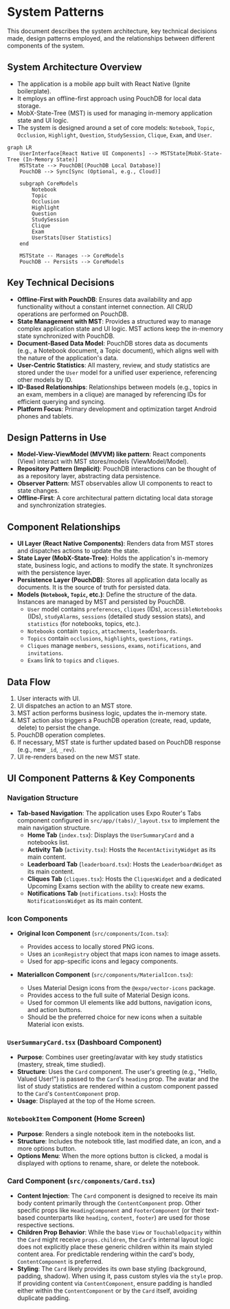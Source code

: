 # System Patterns

This document describes the system architecture, key technical decisions made, design patterns employed, and the relationships between different components of the system.

## System Architecture Overview

- The application is a mobile app built with React Native (Ignite boilerplate).
- It employs an offline-first approach using PouchDB for local data storage.
- MobX-State-Tree (MST) is used for managing in-memory application state and UI logic.
- The system is designed around a set of core models: `Notebook`, `Topic`, `Occlusion`, `Highlight`, `Question`, `StudySession`, `Clique`, `Exam`, and `User`.

```mermaid
graph LR
    UserInterface[React Native UI Components] --> MSTState[MobX-State-Tree (In-Memory State)]
    MSTState --> PouchDB[(PouchDB Local Database)]
    PouchDB --> Sync[Sync (Optional, e.g., Cloud)]

    subgraph CoreModels
        Notebook
        Topic
        Occlusion
        Highlight
        Question
        StudySession
        Clique
        Exam
        UserStats[User Statistics]
    end

    MSTState -- Manages --> CoreModels
    PouchDB -- Persists --> CoreModels
```

## Key Technical Decisions

- **Offline-First with PouchDB**: Ensures data availability and app functionality without a constant internet connection. All CRUD operations are performed on PouchDB.
- **State Management with MST**: Provides a structured way to manage complex application state and UI logic. MST actions keep the in-memory state synchronized with PouchDB.
- **Document-Based Data Model**: PouchDB stores data as documents (e.g., a Notebook document, a Topic document), which aligns well with the nature of the application's data.
- **User-Centric Statistics**: All mastery, review, and study statistics are stored under the `User` model for a unified user experience, referencing other models by ID.
- **ID-Based Relationships**: Relationships between models (e.g., topics in an exam, members in a clique) are managed by referencing IDs for efficient querying and syncing.
- **Platform Focus**: Primary development and optimization target Android phones and tablets.

## Design Patterns in Use

- **Model-View-ViewModel (MVVM) like pattern**: React components (View) interact with MST stores/models (ViewModel/Model).
- **Repository Pattern (Implicit)**: PouchDB interactions can be thought of as a repository layer, abstracting data persistence.
- **Observer Pattern**: MST observables allow UI components to react to state changes.
- **Offline-First**: A core architectural pattern dictating local data storage and synchronization strategies.

## Component Relationships

- **UI Layer (React Native Components)**: Renders data from MST stores and dispatches actions to update the state.
- **State Layer (MobX-State-Tree)**: Holds the application's in-memory state, business logic, and actions to modify the state. It synchronizes with the persistence layer.
- **Persistence Layer (PouchDB)**: Stores all application data locally as documents. It is the source of truth for persisted data.
- **Models (`Notebook`, `Topic`, etc.)**: Define the structure of the data. Instances are managed by MST and persisted by PouchDB.
  - `User` model contains `preferences`, `cliques` (IDs), `accessibleNotebooks` (IDs), `studyAlarms`, `sessions` (detailed study session stats), and `statistics` (for notebooks, topics, etc.).
  - `Notebooks` contain `topics`, `attachments`, `leaderboards`.
  - `Topics` contain `occlusions`, `highlights`, `questions`, `ratings`.
  - `Cliques` manage `members`, `sessions`, `exams`, `notifications`, and `invitations`.
  - `Exams` link to `topics` and `cliques`.

## Data Flow

1.  User interacts with UI.
2.  UI dispatches an action to an MST store.
3.  MST action performs business logic, updates the in-memory state.
4.  MST action also triggers a PouchDB operation (create, read, update, delete) to persist the change.
5.  PouchDB operation completes.
6.  If necessary, MST state is further updated based on PouchDB response (e.g., new `_id`, `_rev`).
7.  UI re-renders based on the new MST state.

## UI Component Patterns & Key Components

### Navigation Structure

- **Tab-based Navigation**: The application uses Expo Router's Tabs component configured in `src/app/(tabs)/_layout.tsx` to implement the main navigation structure.
  - **Home Tab** (`index.tsx`): Displays the `UserSummaryCard` and a notebooks list.
  - **Activity Tab** (`activity.tsx`): Hosts the `RecentActivityWidget` as its main content.
  - **Leaderboard Tab** (`leaderboard.tsx`): Hosts the `LeaderboardWidget` as its main content.
  - **Cliques Tab** (`cliques.tsx`): Hosts the `CliquesWidget` and a dedicated Upcoming Exams section with the ability to create new exams.
  - **Notifications Tab** (`notifications.tsx`): Hosts the `NotificationsWidget` as its main content.

### Icon Components

- **Original Icon Component** (`src/components/Icon.tsx`): 
  - Provides access to locally stored PNG icons.
  - Uses an `iconRegistry` object that maps icon names to image assets.
  - Used for app-specific icons and legacy components.

- **MaterialIcon Component** (`src/components/MaterialIcon.tsx`):
  - Uses Material Design icons from the `@expo/vector-icons` package.
  - Provides access to the full suite of Material Design icons.
  - Used for common UI elements like add buttons, navigation icons, and action buttons.
  - Should be the preferred choice for new icons when a suitable Material icon exists.

### `UserSummaryCard.tsx` (Dashboard Component)
- **Purpose**: Combines user greeting/avatar with key study statistics (mastery, streak, time studied).
- **Structure**: Uses the `Card` component. The user's greeting (e.g., "Hello, Valued User!") is passed to the `Card`'s `heading` prop. The avatar and the list of study statistics are rendered within a custom component passed to the `Card`'s `ContentComponent` prop.
- **Usage**: Displayed at the top of the Home screen.

### `NotebookItem` Component (Home Screen)
- **Purpose**: Renders a single notebook item in the notebooks list.
- **Structure**: Includes the notebook title, last modified date, an icon, and a more options button.
- **Options Menu**: When the more options button is clicked, a modal is displayed with options to rename, share, or delete the notebook.

### Card Component (`src/components/Card.tsx`)
- **Content Injection**: The `Card` component is designed to receive its main body content primarily through the `ContentComponent` prop. Other specific props like `HeadingComponent` and `FooterComponent` (or their text-based counterparts like `heading`, `content`, `footer`) are used for those respective sections.
- **Children Prop Behavior**: While the base `View` or `TouchableOpacity` within the `Card` might receive `props.children`, the `Card`'s internal layout logic does not explicitly place these generic children within its main styled content area. For predictable rendering within the card's body, `ContentComponent` is preferred.
- **Styling**: The `Card` likely provides its own base styling (background, padding, shadow). When using it, pass custom styles via the `style` prop. If providing content via `ContentComponent`, ensure padding is handled either within the `ContentComponent` or by the `Card` itself, avoiding duplicate padding. 